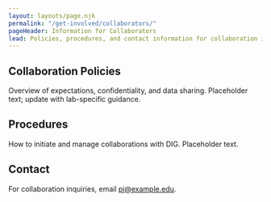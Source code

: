 ```yaml
---
layout: layouts/page.njk
permalink: "/get-involved/collaborators/"
pageHeader: Information for Collaborators
lead: Policies, procedures, and contact information for collaboration inquiries.
---
```

<h2 class="h5">Collaboration Policies</h2>
<p>
  Overview of expectations, confidentiality, and data sharing. Placeholder text; update with lab-specific guidance.
</p>

<h2 class="h5 mt-4">Procedures</h2>
<p>
  How to initiate and manage collaborations with DIG. Placeholder text.
</p>

<h2 class="h5 mt-4">Contact</h2>
<p>
  For collaboration inquiries, email <a href="mailto:pi@example.edu">pi@example.edu</a>.
</p>
